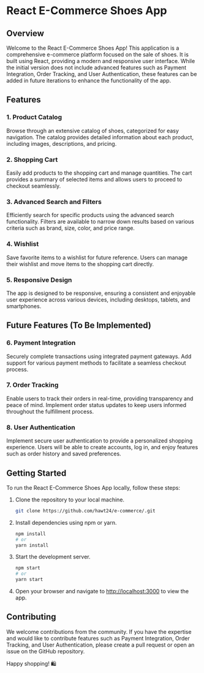 # React E-Commerce Shoes App

## Overview

Welcome to the React E-Commerce Shoes App! This application is a comprehensive e-commerce platform focused on the sale of shoes. It is built using React, providing a modern and responsive user interface. While the initial version does not include advanced features such as Payment Integration, Order Tracking, and User Authentication, these features can be added in future iterations to enhance the functionality of the app.

## Features

### 1. Product Catalog

Browse through an extensive catalog of shoes, categorized for easy navigation. The catalog provides detailed information about each product, including images, descriptions, and pricing.

### 2. Shopping Cart

Easily add products to the shopping cart and manage quantities. The cart provides a summary of selected items and allows users to proceed to checkout seamlessly.

### 3. Advanced Search and Filters

Efficiently search for specific products using the advanced search functionality. Filters are available to narrow down results based on various criteria such as brand, size, color, and price range.

### 4. Wishlist

Save favorite items to a wishlist for future reference. Users can manage their wishlist and move items to the shopping cart directly.

### 5. Responsive Design

The app is designed to be responsive, ensuring a consistent and enjoyable user experience across various devices, including desktops, tablets, and smartphones.

## Future Features (To Be Implemented)

### 6. Payment Integration

Securely complete transactions using integrated payment gateways. Add support for various payment methods to facilitate a seamless checkout process.

### 7. Order Tracking

Enable users to track their orders in real-time, providing transparency and peace of mind. Implement order status updates to keep users informed throughout the fulfillment process.

### 8. User Authentication

Implement secure user authentication to provide a personalized shopping experience. Users will be able to create accounts, log in, and enjoy features such as order history and saved preferences.

## Getting Started

To run the React E-Commerce Shoes App locally, follow these steps:

1. Clone the repository to your local machine.
   ```bash
   git clone https://github.com/hawt24/e-commerce/.git
   ```

2. Install dependencies using npm or yarn.
   ```bash
   npm install
   # or
   yarn install
   ```

3. Start the development server.
   ```bash
   npm start
   # or
   yarn start
   ```

4. Open your browser and navigate to [http://localhost:3000](http://localhost:3000) to view the app.

## Contributing

We welcome contributions from the community. If you have the expertise and would like to contribute features such as Payment Integration, Order Tracking, and User Authentication, please create a pull request or open an issue on the GitHub repository.



Happy shopping! 🛍️
